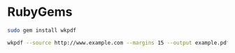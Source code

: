# RubyGems

```sh
sudo gem install wkpdf

wkpdf --source http://www.example.com --margins 15 --output example.pdf 
```
